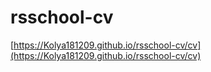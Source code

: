 # rsschool-cv
<!-- a href="http://Kolya181209.github.io/rsschool-cv/gh-page/cv.md">http://Kolya181209.github.io/rsschool-cv/cv</a -->
[https://Kolya181209.github.io/rsschool-cv/cv](https://Kolya181209.github.io/rsschool-cv/cv)
